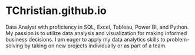 # TChristian.github.io
Data Analyst with proficiency in SQL, Excel, Tableau, Power BI, and Python. My passion is to utilize data analysis and visualization for making informed business decisions. I am eager to apply my data analytics skills to problem-solving by taking on new projects individually or as part of a team.
